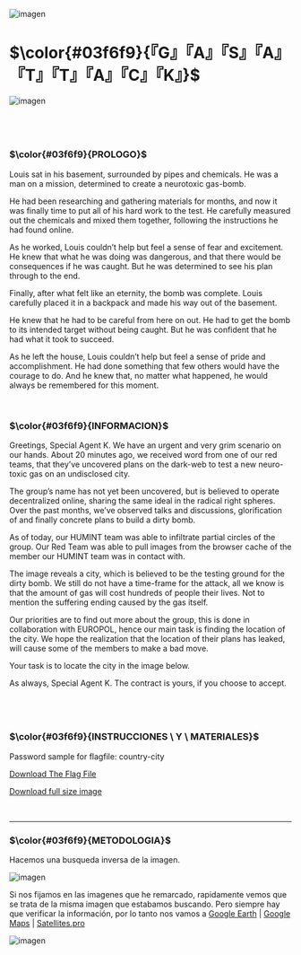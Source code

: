 ![imagen](https://user-images.githubusercontent.com/121932814/220075944-4413c77b-8ca3-40a6-ba98-bcaaaa0c8ff9.png)

# $\color{#03f6f9}{『G』『A』『S』『A』『T』『T』『A』『C』『K』}$
![imagen](https://user-images.githubusercontent.com/121932814/220598658-20bf932c-d99e-497d-8023-47be8dcc116b.png)

$~$
---

### $\color{#03f6f9}{PROLOGO}$
Louis sat in his basement, surrounded by pipes and chemicals. He was a man on a mission, determined to create a neurotoxic gas-bomb.

He had been researching and gathering materials for months, and now it was finally time to put all of his hard work to the test. He carefully measured out the chemicals and mixed them together, following the instructions he had found online.

As he worked, Louis couldn’t help but feel a sense of fear and excitement. He knew that what he was doing was dangerous, and that there would be consequences if he was caught. But he was determined to see his plan through to the end.

Finally, after what felt like an eternity, the bomb was complete. Louis carefully placed it in a backpack and made his way out of the basement.

He knew that he had to be careful from here on out. He had to get the bomb to its intended target without being caught. But he was confident that he had what it took to succeed.

As he left the house, Louis couldn’t help but feel a sense of pride and accomplishment. He had done something that few others would have the courage to do. And he knew that, no matter what happened, he would always be remembered for this moment.

$~$

### $\color{#03f6f9}{INFORMACION}$
Greetings, Special Agent K. We have an urgent and very grim scenario on our hands. About 20 minutes ago, we received word from one of our red teams, that they’ve uncovered plans on the dark-web to test a new neuro-toxic gas on an undisclosed city.

The group’s name has not yet been uncovered, but is believed to operate decentralized online, sharing the same ideal in the radical right spheres. Over the past months, we’ve observed talks and discussions, glorification of and finally concrete plans to build a dirty bomb.

As of today, our HUMINT team was able to infiltrate partial circles of the group. Our Red Team was able to pull images from the browser cache of the member our HUMINT team was in contact with.

The image reveals a city, which is believed to be the testing ground for the dirty bomb. We still do not have a time-frame for the attack, all we know is that the amount of gas will cost hundreds of people their lives. Not to mention the suffering ending caused by the gas itself.

Our priorities are to find out more about the group, this is done in collaboration with EUROPOL, hence our main task is finding the location of the city. We hope the realization that the location of their plans has leaked, will cause some of the members to make a bad move.

Your task is to locate the city in the image below.

As always, Special Agent K. The contract is yours, if you choose to accept.

$~$
---

### $\color{#03f6f9}{INSTRUCCIONES \ Y \ MATERIALES}$
Password sample for flagfile: country-city

<a href="https://hacktoria.com/wp-content/contracts/flags/flagfile-gas-attack.zip">Download The Flag File</a>

<a href="https://hacktoria.com/wp-content/uploads/2022/12/gas-attack.jpg">Download full size image</a>

$~$

---

### $\color{#03f6f9}{METODOLOGIA}$
Hacemos una busqueda inversa de la imagen.

![imagen](https://user-images.githubusercontent.com/121932814/220600271-4f4ddda8-2f8b-40c4-bb2f-78d5287c9f49.png)

Si nos fijamos en las imagenes que he remarcado, rapidamente vemos que se trata de la misma imagen que estabamos buscando. Pero siempre hay que verificar la información, por lo tanto nos vamos a <a href="https://earth.google.com/web/">Google Earth</a>  | <a href="https://www.google.com/maps">Google Maps</a>  | <a href="https://satellites.pro/">Satellites.pro</a>

![imagen](https://user-images.githubusercontent.com/121932814/220602139-9b9f6517-70c3-4f4d-ba62-f7ef6f78a27d.png)
